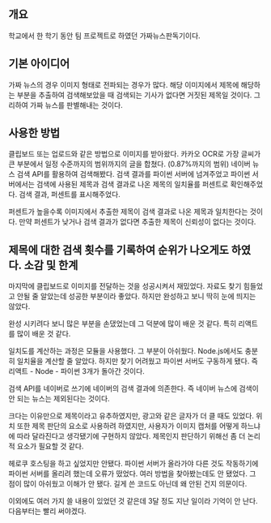 개요
-------------
학교에서 한 학기 동안 팀 프로젝트로 하였던 가짜뉴스판독기이다.

기본 아이디어
-------------
가짜 뉴스의 경우 이미지 형태로 전파되는 경우가 많다.
해당 이미지에서 제목에 해당하는 부분을 추출하여 검색해보았을 때
검색되는 기사가 없다면 거짓된 제목일 것이다.
그리하여 가짜 뉴스를 판별해내는 것이다.

사용한 방법
-------------
클립보드 또는 업로드와 같은 방법으로 이미지를 받아왔다.
카카오 OCR로 가장 글씨가 큰 부분에서 일정 수준까지의 범위까지의 글을 합쳤다. (0.87%까지의 범위)
네이버 뉴스 검색 API를 활용하여 검색해봤다.
검색 결과를 파이썬 서버에 넘겨주었고 파이썬 서버에서는 검색에 사용된 제목과 검색 결과로 나온 제목의 일치율를 퍼센트로 확인해주었다.
검색 결과, 퍼센트를 표시해주었다.

퍼센트가 높을수록 이미지에서 추출한 제목이 검색 결과로 나온 제목과 일치한다는 것이다.
만약 퍼센트가 낮거나 검색 결과가 없다면 추출한 제목이 신뢰성이 없다는 것이다.

제목에 대한 검색 횟수를 기록하여 순위가 나오게도 하였다.
소감 및 한계
-------------
마지막에 클립보드로 이미지를 전달하는 것을 성공시켜서 재밌었다. 자료도 찾기 힘들었고 안될 줄 알았는데 성공한 부분이라 좋았다.
하지만 완성하고 보니 딱히 눈에 띄지는 않았다.

완성 시키려다 보니 많은 부분을 손댔었는데 그 덕분에 많이 배운 것 같다. 특히 리액트를 많이 배운 것 같다.

일치도를 계산하는 과정은 모듈을 사용했다. 그 부분이 아쉬웠다.
Node.js에서도 충분히 일치율을 계산할 줄 알았다. 하지만 찾기 어려웠고 파이썬 서버도 구동하게 됐다.
즉 리액트 - Node - 파이썬 3개가 돌아간 것이다.

검색 API를 네이버로 쓰기에 네이버의 검색 결과에 의존한다. 즉 네이버 뉴스에 검색이 안 되는 뉴스는 제외된다는 것이다.

크다는 이유만으로 제목이라고 유추하였지만, 광고와 같은 글자가 더 클 때도 있었다.
위치 또한 제목 판단의 요소로 사용하려 하였지만, 사용자가 이미지 캡처를 어떻게 하느냐에 따라 달라진다고 생각됐기에 구현하지 않았다.
제목인지 판단하기 위해선 좀 더 논리적 요소가 필요할 것 같다.

헤로쿠 호스팅을 하고 싶었지만 안됐다. 파이썬 서버가 올라가야 다른 것도 작동하기에 파이썬 서버를 올리려 했는데 오류가 떴었다.
여러 방법을 찾아봤는데도 안 됐었다. 그 점이 많이 아쉬웠고 이해가 안 됐다. 길게 쓴 코드도 아닌데 왜 안된 건지 의문이다.

이외에도 여러 가지 쓸 내용이 있었던 것 같은데 3달 정도 지난 일이라 기억이 안 난다. 다음부터는 빨리 써야겠다.
